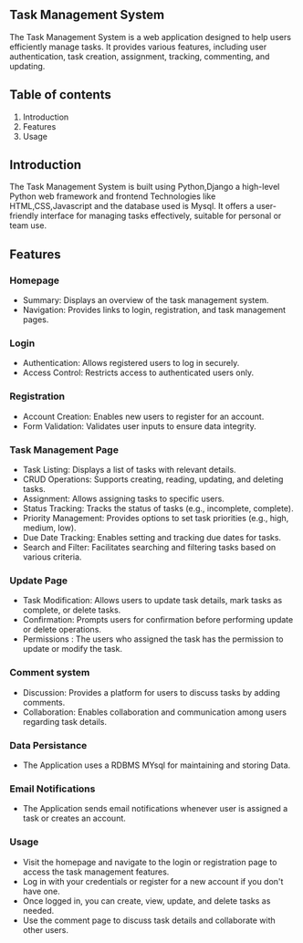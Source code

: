 ## Task Management System

The Task Management System is a web application designed to help users efficiently manage tasks. It provides various features, including user authentication, task creation, assignment, tracking, commenting, and updating.





## Table of contents

1. Introduction
2. Features
3. Usage


## Introduction

The Task Management System is built using Python,Django a high-level Python web framework and frontend Technologies like HTML,CSS,Javascript and the database used is Mysql. It offers a user-friendly interface for managing tasks effectively, suitable for personal or team use.
## Features

### Homepage

* Summary: Displays an overview of the task management system.
* Navigation: Provides links to login, registration, and task management pages.

### Login

* Authentication: Allows registered users to log in securely.
* Access Control: Restricts access to authenticated users only.

### Registration

* Account Creation: Enables new users to register for an account.
* Form Validation: Validates user inputs to ensure data integrity.

### Task Management Page

* Task Listing: Displays a list of tasks with relevant details.
* CRUD Operations: Supports creating, reading, updating, and deleting tasks.
* Assignment: Allows assigning tasks to specific users.
* Status Tracking: Tracks the status of tasks (e.g., incomplete, complete).
* Priority Management: Provides options to set task priorities (e.g., high, medium, low).
* Due Date Tracking: Enables setting and tracking due dates for tasks.
* Search and Filter: Facilitates searching and filtering tasks based on various criteria.

### Update Page

* Task Modification: Allows users to update task details, mark tasks as complete, or delete tasks.
* Confirmation: Prompts users for confirmation before performing update or delete operations.
* Permissions : The users who assigned the task has the permission to update or modify the task.

### Comment system
* Discussion: Provides a platform for users to discuss tasks by adding comments.
* Collaboration: Enables collaboration and communication among users regarding task details.


### Data Persistance

* The Application uses a RDBMS MYsql for maintaining and storing Data.

### Email Notifications 

* The Application sends email notifications whenever user is assigned a task or creates an account.

### Usage

* Visit the homepage and navigate to the login or registration page to access the task management features.
* Log in with your credentials or register for a new account if you don't have one.
* Once logged in, you can create, view, update, and delete tasks as needed.
* Use the comment page to discuss task details and collaborate with other users.
